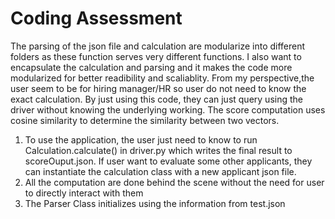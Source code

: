 # Coding Assessment
The parsing of the json file and calculation are modularize into different folders as these 
function serves very different functions. I also want to encapsulate the calculation and parsing and it makes the code more modularized for better readibility and scaliablity. From my perspective,the user seem to be for hiring manager/HR so user do not need to know the exact calculation. By just using this code, they can just query using the driver without knowing the underlying working. The score computation uses cosine similarity to determine the similarity between two vectors. 

1. To use the application, the user just need to know to run Calculation.calculate() in driver.py which writes the final result to scoreOuput.json. If user want to evaluate some other applicants, they can instantiate the calculation class with a new applicant json file.
2. All the computation are done behind the scene without the need for user to directly interact with them
3. The Parser Class initializes using the information from test.json
